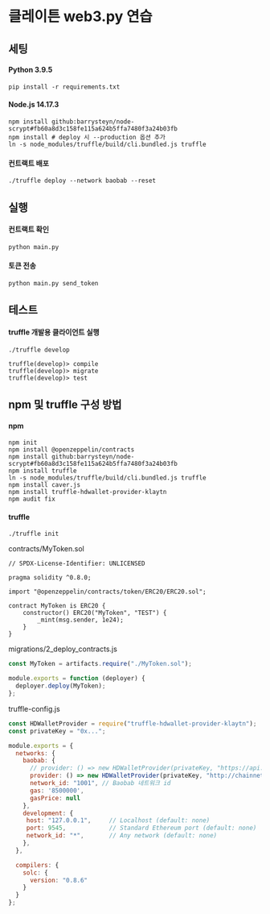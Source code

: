 # 클레이튼 web3.py 연습

## 세팅
#### Python 3.9.5
```shell
pip install -r requirements.txt
```
#### Node.js 14.17.3
```shell
npm install github:barrysteyn/node-scrypt#fb60a8d3c158fe115a624b5ffa7480f3a24b03fb
npm install # deploy 시 --production 옵션 추가
ln -s node_modules/truffle/build/cli.bundled.js truffle
```
#### 컨트랙트 배포
```shell
./truffle deploy --network baobab --reset
```

## 실행
#### 컨트랙트 확인
```shell
python main.py
```
#### 토큰 전송
```shell
python main.py send_token
```

## 테스트
#### truffle 개발용 클라이언트 실행
```shell
./truffle develop
```
```shell
truffle(develop)> compile
truffle(develop)> migrate
truffle(develop)> test
```

## npm 및 truffle 구성 방법
#### npm
```shell
npm init
npm install @openzeppelin/contracts
npm install github:barrysteyn/node-scrypt#fb60a8d3c158fe115a624b5ffa7480f3a24b03fb
npm install truffle
ln -s node_modules/truffle/build/cli.bundled.js truffle
npm install caver.js
npm install truffle-hdwallet-provider-klaytn
npm audit fix
```
#### truffle
```shell
./truffle init
```
contracts/MyToken.sol
```solidity
// SPDX-License-Identifier: UNLICENSED

pragma solidity ^0.8.0;

import "@openzeppelin/contracts/token/ERC20/ERC20.sol";

contract MyToken is ERC20 {
    constructor() ERC20("MyToken", "TEST") {
        _mint(msg.sender, 1e24);
    }
}
```
migrations/2_deploy_contracts.js
```js
const MyToken = artifacts.require("./MyToken.sol");

module.exports = function (deployer) {
  deployer.deploy(MyToken);
};

```
truffle-config.js
```js
const HDWalletProvider = require("truffle-hdwallet-provider-klaytn");
const privateKey = "0x...";

module.exports = {
  networks: {
    baobab: {
      // provider: () => new HDWalletProvider(privateKey, "https://api.baobab.klaytn.net:8651/"),
      provider: () => new HDWalletProvider(privateKey, "http://chainnet-en-pg001.dakao.io:8551/"),
      network_id: "1001", // Baobab 네트워크 id
      gas: '8500000',
      gasPrice: null
    },
    development: {
     host: "127.0.0.1",     // Localhost (default: none)
     port: 9545,            // Standard Ethereum port (default: none)
     network_id: "*",       // Any network (default: none)
    },
  },

  compilers: {
    solc: {
      version: "0.8.6"
    }
  }
};
```
